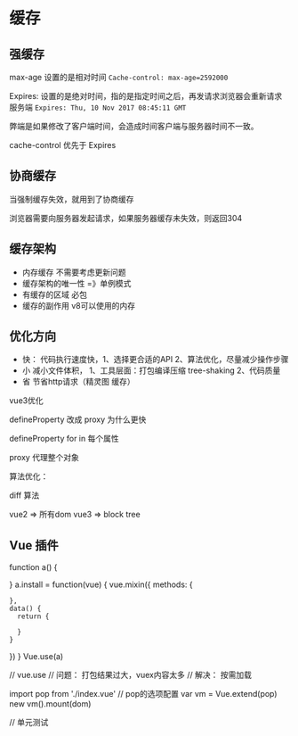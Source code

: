 # 缓存

## 强缓存

max-age 设置的是相对时间
`Cache-control: max-age=2592000`

Expires: 设置的是绝对时间，指的是指定时间之后，再发请求浏览器会重新请求服务端
`Expires: Thu, 10 Nov 2017 08:45:11 GMT`

弊端是如果修改了客户端时间，会造成时间客户端与服务器时间不一致。

cache-control 优先于 Expires

## 协商缓存
当强制缓存失效，就用到了协商缓存

浏览器需要向服务器发起请求，如果服务器缓存未失效，则返回304

## 缓存架构

* 内存缓存 不需要考虑更新问题
* 缓存架构的唯一性 =》单例模式
* 有缓存的区域 必包
* 缓存的副作用 v8可以使用的内存


## 优化方向

* 快： 代码执行速度快，1、选择更合适的API 2、算法优化，尽量减少操作步骤
* 小 减小文件体积， 1、工具层面：打包编译压缩 tree-shaking 2、代码质量
* 省 节省http请求（精灵图 缓存）

vue3优化

defineProperty 改成 proxy 为什么更快

defineProperty for in 每个属性

proxy 代理整个对象

算法优化：

diff 算法

vue2 => 所有dom
vue3 => block tree 


## Vue 插件

function a() {

}
a.install = function(vue) {
  vue.mixin({
    methods: {

    },
    data() {
      return {

      }
    }
  })
}
Vue.use(a)

// vue.use
// 问题： 打包结果过大，vuex内容太多
// 解决： 按需加载

import pop from './index.vue'
// pop的选项配置
var vm = Vue.extend(pop)
new vm().mount(dom)

// 单元测试







